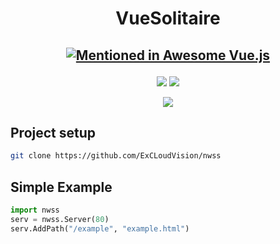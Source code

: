 <h1 align="center">VueSolitaire</h1>
<h2 align="center">

[![Mentioned in Awesome Vue.js](https://awesome.re/mentioned-badge.svg)](https://github.com/ExCLoudVision)

</h2>

<p align="center">

<img src="https://img.shields.io/static/v1?label=made%20with&message=the%20%3C3&color=critical" >
  
<img src="https://img.shields.io/static/v1?label=python&message=100&color=blue">
</p>
<p align="center">
<img src="https://media.discordapp.net/attachments/862807476277346356/869354366140842024/nwss_logo.png?width=597&height=597">
</p>

## Project setup

```bash
git clone https://github.com/ExCLoudVision/nwss  
```

## Simple Example

```py
import nwss
serv = nwss.Server(80)
serv.AddPath("/example", "example.html")
```

